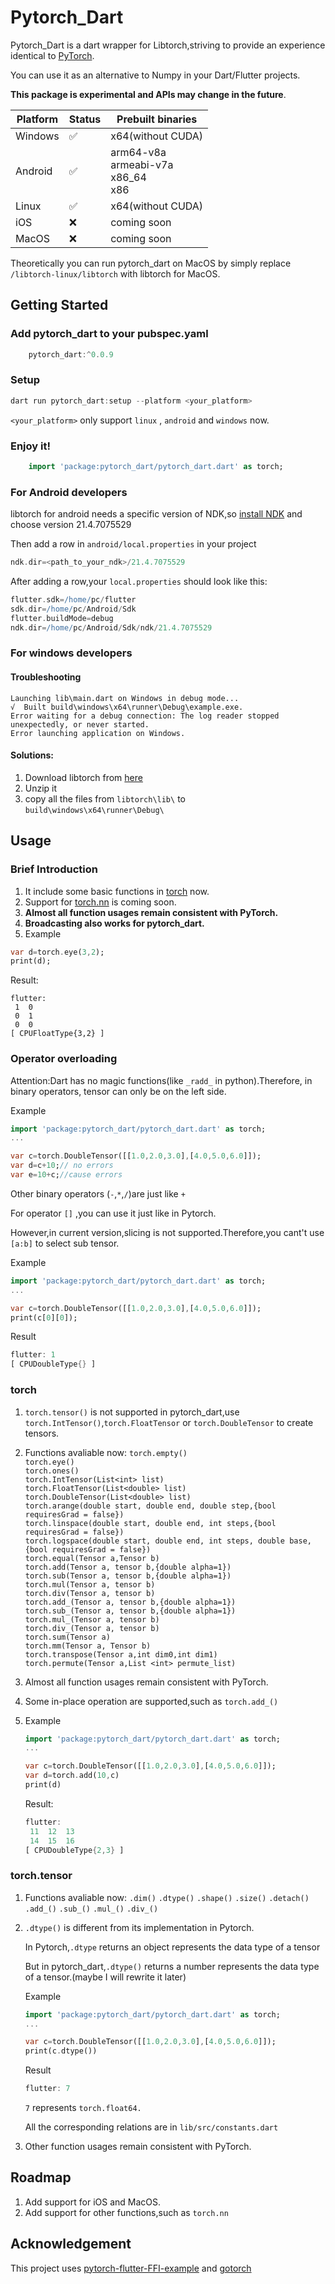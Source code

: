 # Pytorch_Dart

Pytorch_Dart is a dart wrapper for Libtorch,striving to provide an experience identical to [PyTorch](https://github.com/pytorch/pytorch).

You can use it as an alternative to Numpy in your Dart/Flutter projects.

**This package is experimental and APIs may change in the future**.

| Platform | Status | Prebuilt binaries                               |
| -------- | ------ | ----------------------------------------------- |
| Windows  | ✅     | x64(without CUDA)                               |
| Android  | ✅     | arm64-v8a<br />armeabi-v7a<br />x86_64<br />x86 |
| Linux    | ✅     | x64(without CUDA)                               |
| iOS      | ❌     | coming soon                                     |
| MacOS    | ❌     | coming soon                                     |

Theoretically you can run pytorch_dart on MacOS by simply replace `/libtorch-linux/libtorch` with libtorch for MacOS.

## Getting Started

### Add pytorch_dart to your pubspec.yaml

```dart
    pytorch_dart:^0.0.9
```

### Setup

```dart
dart run pytorch_dart:setup --platform <your_platform>
```

`<your_platform>` only support `linux` , `android` and `windows` now.

### Enjoy it!

```dart
    import 'package:pytorch_dart/pytorch_dart.dart' as torch;

```

### For Android developers

libtorch for android needs a specific version of NDK,so [install NDK](https://developer.android.com/studio/projects/install-ndk?hl=zh-cn) and choose version 21.4.7075529

Then add a row in `android/local.properties` in your project

```dart
ndk.dir=<path_to_your_ndk>/21.4.7075529
```

After adding a row,your `local.properties` should look like this:

```gradle
flutter.sdk=/home/pc/flutter
sdk.dir=/home/pc/Android/Sdk
flutter.buildMode=debug
ndk.dir=/home/pc/Android/Sdk/ndk/21.4.7075529
```

### For windows developers

#### Troubleshooting

```
Launching lib\main.dart on Windows in debug mode...
√  Built build\windows\x64\runner\Debug\example.exe.
Error waiting for a debug connection: The log reader stopped unexpectedly, or never started.
Error launching application on Windows.
```

#### Solutions:

1. Download libtorch from [here](https://download.pytorch.org/libtorch/cpu/libtorch-win-shared-with-deps-2.2.2%2Bcpu.zip)
2. Unzip it
3. copy all the files from `libtorch\lib\` to `build\windows\x64\runner\Debug\`

## Usage

### Brief Introduction

1. It include some basic functions in [torch](https://pytorch.org/docs/stable/torch.html) now.
2. Support for [torch.nn](https://pytorch.org/docs/stable/nn.html) is coming soon.
3. **Almost all function usages remain consistent with PyTorch.**
4. **Broadcasting also works for pytorch_dart.**
5. Example

```dart
var d=torch.eye(3,2);
print(d);
```

Result:

```
flutter:
 1  0
 0  1
 0  0
[ CPUFloatType{3,2} ]
```

### Operator overloading

Attention:Dart has no magic functions(like `_radd_` in python).Therefore, in binary operators, tensor can only be on the left side.

Example

```dart
import 'package:pytorch_dart/pytorch_dart.dart' as torch;
...

var c=torch.DoubleTensor([[1.0,2.0,3.0],[4.0,5.0,6.0]]);
var d=c+10;// no errors
var e=10+c;//cause errors
```

Other binary operators (`-`,`*`,`/`)are just like `+`

For operator `[]` ,you can use it just like in Pytorch.

However,in current version,slicing is not supported.Therefore,you cant't use `[a:b]` to select sub tensor.

Example

```dart
import 'package:pytorch_dart/pytorch_dart.dart' as torch;
...

var c=torch.DoubleTensor([[1.0,2.0,3.0],[4.0,5.0,6.0]]);
print(c[0][0]);
```

Result

```dart
flutter: 1
[ CPUDoubleType{} ]
```

### torch

1. `torch.tensor()` is not supported in pytorch_dart,use `torch.IntTensor()`,`torch.FloatTensor` or `torch.DoubleTensor` to create tensors.
2. Functions avaliable now:
`torch.empty()`  
`torch.eye()`  
`torch.ones()`  
`torch.IntTensor(List<int> list)`  
`torch.FloatTensor(List<double> list)`  
`torch.DoubleTensor(List<double> list)`  
`torch.arange(double start, double end, double step,{bool requiresGrad = false})`  
`torch.linspace(double start, double end, int steps,{bool requiresGrad = false})`  
`torch.logspace(double start, double end, int steps, double base,{bool requiresGrad = false})`  
`torch.equal(Tensor a,Tensor b)`  
`torch.add(Tensor a, tensor b,{double alpha=1})`  
`torch.sub(Tensor a, tensor b,{double alpha=1})`  
`torch.mul(Tensor a, tensor b)`  
`torch.div(Tensor a, tensor b)`  
`torch.add_(Tensor a, tensor b,{double alpha=1})`  
`torch.sub_(Tensor a, tensor b,{double alpha=1})`  
`torch.mul_(Tensor a, tensor b)`  
`torch.div_(Tensor a, tensor b)`  
`torch.sum(Tensor a)`  
`torch.mm(Tensor a, Tensor b)`  
`torch.transpose(Tensor a,int dim0,int dim1)`  
`torch.permute(Tensor a,List <int> permute_list)`  
12. Almost all function usages remain consistent with PyTorch.
13. Some in-place operation are supported,such as `torch.add_()`
14. Example

    ```dart
    import 'package:pytorch_dart/pytorch_dart.dart' as torch;
    ...

    var c=torch.DoubleTensor([[1.0,2.0,3.0],[4.0,5.0,6.0]]);
    var d=torch.add(10,c)
    print(d)
    ```

    Result:

    ```dart
    flutter:
     11  12  13
     14  15  16
    [ CPUDoubleType{2,3} ]
    ```

### torch.tensor

1. Functions avaliable now:
   `.dim()`
   `.dtype()`
   `.shape()`
   `.size()`
   `.detach()`
   `.add_()`
   `.sub_()`
   `.mul_()`
   `.div_()`
2. `.dtype()` is different from its implementation in Pytorch.

   In Pytorch,`.dtype` returns an object represents the data type of a tensor

   But in pytorch_dart,`.dtype()` returns a number represents the data type of a tensor.(maybe I will rewrite it later)

   Example

   ```dart
   import 'package:pytorch_dart/pytorch_dart.dart' as torch;
   ...

   var c=torch.DoubleTensor([[1.0,2.0,3.0],[4.0,5.0,6.0]]);
   print(c.dtype())
   ```

   Result

   ```dart
   flutter: 7
   ```

   `7` represents `torch.float64.`

   All the corresponding relations are in `lib/src/constants.dart`
3. Other function usages remain consistent with PyTorch.

## Roadmap

1. Add support for iOS and MacOS.
2. Add support for other functions,such as `torch.nn`

## Acknowledgement

This project uses [pytorch-flutter-FFI-example](https://github.com/dvagala/pytorch-flutter-FFI-example) and [gotorch](https://github.com/wangkuiyi/gotorch)
